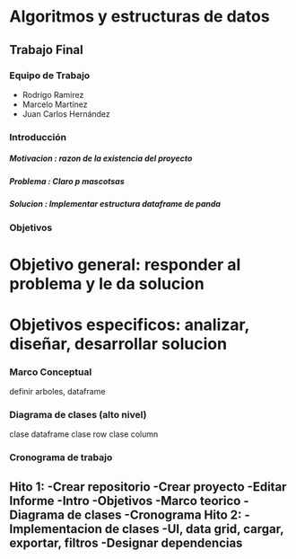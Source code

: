 Algoritmos y estructuras de datos
=================================

Trabajo Final
-------------

### Equipo de Trabajo
* Rodrigo Ramírez
* Marcelo Martínez
* Juan Carlos Hernández

### Introducción
##### Motivacion : razon de la existencia del proyecto 
##### Problema : Claro p mascotsas
##### Solucion : Implementar estructura dataframe de panda

### Objetivos
# Objetivo general: responder al problema y le da solucion
# Objetivos especificos: analizar, diseñar, desarrollar solucion
### Marco Conceptual
definir arboles, dataframe
### Diagrama de clases (alto nivel)
clase dataframe clase row clase column

### Cronograma de trabajo
Hito 1:
-Crear repositorio
-Crear proyecto
-Editar Informe
  -Intro
  -Objetivos
  -Marco teorico
  -Diagrama de clases
  -Cronograma
Hito 2:
  -Implementacion de clases
  -UI, data grid, cargar, exportar, filtros
  -Designar dependencias
  -
